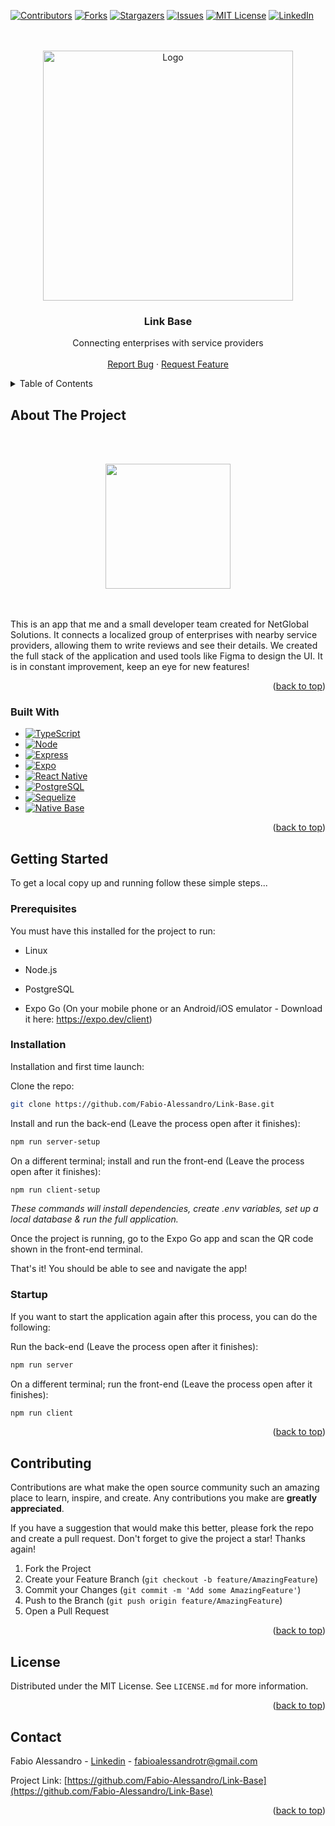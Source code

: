 <a name="readme-top"></a>

[![Contributors][contributors-shield]][contributors-url]
[![Forks][forks-shield]][forks-url]
[![Stargazers][stars-shield]][stars-url]
[![Issues][issues-shield]][issues-url]
[![MIT License][license-shield]][license-url]
[![LinkedIn][linkedin-shield]][linkedin-url]

<!-- PROJECT LOGO -->

<br />
<div align="center">
  <br />
  <a href="https://netglobal.tech/en/home">
    <img src="https://netglobal.tech/wp-content/uploads/2020/12/NetGlobal-Horizontal-01.png" alt="Logo" width="400px">
  </a>
  <h3 align="center">Link Base</h3>
  <p align="center">
    Connecting enterprises with service providers
    <br></br>
    <a href="https://github.com/Fabio-Alessandro/Link-Base/issues">Report Bug</a> · 
    <a href="https://github.com/Fabio-Alessandro/Link-Base/issues">Request Feature</a>
  </p>
</div>

<!-- TABLE OF CONTENTS -->

<details>
  <summary>Table of Contents</summary>
  <ol>
    <li>
      <a href="#about-the-project">About The Project</a>
      <ul>
        <li><a href="#built-with">Built With</a></li>
      </ul>
    </li>
    <li>
      <a href="#getting-started">Getting Started</a>
      <ul>
        <li><a href="#prerequisites">Prerequisites</a></li>
        <li><a href="#installation">Installation</a></li>
        <li><a href="#startup">Startup</a></li>
      </ul>
    </li>
    <li><a href="#contributing">Contributing</a></li>
    <li><a href="#license">License</a></li>
    <li><a href="#contact">Contact</a></li>
  </ol>
</details>

<!-- ABOUT THE PROJECT -->

## About The Project

<br></br>
<div align="center">
  <img src="https://i.ibb.co/HTRYj3M/New-post-for-social-media-with-phone-screen-and-blurred-background.png" width="200px"/>
</div>
<br></br>

This is an app that me and a small developer team created for NetGlobal Solutions. It connects a localized group of enterprises with nearby service providers, allowing them to write reviews and see their details. We created the full stack of the application and used tools like Figma to design the UI. 
It is in constant improvement, keep an eye for new features!

<p align="right">(<a href="#readme-top">back to top</a>)</p>

### Built With

* [![TypeScript][TypeScript]][TypeScript-url]
* [![Node][Node]][Node-url]
* [![Express][Express]][Express-url]
* [![Expo][Expo]][Expo-url]
* [![React Native][React Native]][React Native-url]
* [![PostgreSQL][PostgreSQL]][PostgreSQL-url]
* [![Sequelize][Sequelize]][Sequelize-url]
* [![Native Base][Native Base]][Native Base-url]

<p align="right">(<a href="#readme-top">back to top</a>)</p>

<!-- GETTING STARTED -->

## Getting Started

To get a local copy up and running follow these simple steps...

### Prerequisites

You must have this installed for the project to run:

* Linux

* Node.js

* PostgreSQL

* Expo Go (On your mobile phone or an Android/iOS emulator - Download it here: https://expo.dev/client)

### Installation

Installation and first time launch:

Clone the repo:

```sh
git clone https://github.com/Fabio-Alessandro/Link-Base.git
```

Install and run the back-end (Leave the process open after it finishes):

```sh
npm run server-setup
```

On a different terminal; install and run the front-end (Leave the process open after it finishes):

```sh
npm run client-setup
```

*These commands will install dependencies, create .env variables, set up a local database & run the full application.*

Once the project is running, go to the Expo Go app and scan the QR code shown in the front-end terminal. 

That's it! You should be able to see and navigate the app!

### Startup

If you want to start the application again after this process, you can do the following:

Run the back-end (Leave the process open after it finishes):

```sh
npm run server
```

On a different terminal; run the front-end (Leave the process open after it finishes):

```sh
npm run client
```

<p align="right">(<a href="#readme-top">back to top</a>)</p>

<!-- CONTRIBUTING -->

## Contributing

Contributions are what make the open source community such an amazing place to learn, inspire, and create. Any contributions you make are **greatly appreciated**.

If you have a suggestion that would make this better, please fork the repo and create a pull request. 
Don't forget to give the project a star! Thanks again!

1. Fork the Project
2. Create your Feature Branch (`git checkout -b feature/AmazingFeature`)
3. Commit your Changes (`git commit -m 'Add some AmazingFeature'`)
4. Push to the Branch (`git push origin feature/AmazingFeature`)
5. Open a Pull Request

<p align="right">(<a href="#readme-top">back to top</a>)</p>

<!-- LICENSE -->

## License

Distributed under the MIT License. See `LICENSE.md` for more information.

<p align="right">(<a href="#readme-top">back to top</a>)</p>

<!-- CONTACT -->

## Contact

Fabio Alessandro - [Linkedin](https://www.linkedin.com/in/fabio-alessandro-022a4a261/) - fabioalessandrotr@gmail.com

Project Link: [https://github.com/Fabio-Alessandro/Link-Base](https://github.com/Fabio-Alessandro/Link-Base)

<p align="right">(<a href="#readme-top">back to top</a>)</p>

<!-- MARKDOWN LINKS & IMAGES -->

[contributors-shield]: https://img.shields.io/github/contributors/Fabio-Alessandro/Link-Base.svg?style=for-the-badge
[contributors-url]: https://github.com/Fabio-Alessandro/Link-Base/graphs/contributors
[forks-shield]: https://img.shields.io/github/forks/Fabio-Alessandro/Link-Base.svg?style=for-the-badge
[forks-url]: https://github.com/Fabio-Alessandro/Link-Base/network/members
[stars-shield]: https://img.shields.io/github/stars/Fabio-Alessandro/Link-Base.svg?style=for-the-badge
[stars-url]: https://github.com/Fabio-Alessandro/Link-Base/stargazers
[issues-shield]: https://img.shields.io/github/issues/Fabio-Alessandro/Link-Base.svg?style=for-the-badge
[issues-url]: https://github.com/Fabio-Alessandro/Link-Base/issues
[license-shield]: https://img.shields.io/github/license/othneildrew/Best-README-Template.svg?style=for-the-badge
[license-url]: https://github.com/Fabio-Alessandro/Link-Base/blob/main/LICENSE.md
[linkedin-shield]: https://img.shields.io/badge/-LinkedIn-black.svg?style=for-the-badge&logo=linkedin&colorB=555
[linkedin-url]: https://www.linkedin.com/in/fabio-alessandro-022a4a261/
[TypeScript]: https://img.shields.io/badge/typescript-%23007ACC.svg?style=for-the-badge&logo=typescript&logoColor=white
[TypeScript-url]: https://www.typescriptlang.org/
[Expo]: https://img.shields.io/badge/expo-1C1E24?style=for-the-badge&logo=expo&logoColor=#D04A37
[Expo-url]: https://expo.dev/
[React Native]: https://img.shields.io/badge/react_native-%2320232a.svg?style=for-the-badge&logo=react&logoColor=%2361DAFB
[React Native-url]: https://reactnative.dev/
[Node]: https://img.shields.io/badge/node.js-6DA55F?style=for-the-badge&logo=node.js&logoColor=white
[Node-url]: https://nodejs.org/
[Express]: https://img.shields.io/badge/express.js-%23404d59.svg?style=for-the-badge&logo=express&logoColor=%2361DAFB
[Express-url]: https://expressjs.com/
[PostgreSQL]: https://img.shields.io/badge/postgres-%23316192.svg?style=for-the-badge&logo=postgresql&logoColor=white
[PostgreSQL-url]: https://www.postgresql.org/
[Sequelize]: https://img.shields.io/badge/Sequelize-52B0E7?style=for-the-badge&logo=Sequelize&logoColor=white
[Sequelize-url]: https://sequelize.org/
[Native Base]: https://img.shields.io/badge/Native_Base-10182a?style=for-the-badge
[Native Base-url]: https://nativebase.io/
[Youtube]: https://img.shields.io/badge/YouTube-white?style=for-the-badge&logo=YouTube&logoColor=red
[Youtube-url]: https://www.youtube.com/

